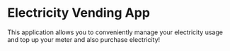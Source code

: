 # Electricity Vending App
This application allows you to conveniently manage your electricity usage and top up your meter and also purchase electricity!
